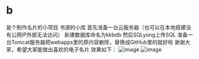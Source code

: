 # b
 是个制作名片的小项目
书源的小库
   首先准备一台云服务器（也可以在本地搭建没有公网IP外部无法访问）
   新建数据库命名为kkbdb 然后SQLyong上传SQL
   准备一台Tomcat服务器把webapps里的原内容删除，替换成GitHub里的就好啦
   谢谢大家，希望大家能做出喜欢的电子名片
效果如下：
![image](https://user-images.githubusercontent.com/108714638/230605182-de0ea051-3dfb-450a-ae90-1826f6b9bde7.png)
![image](https://user-images.githubusercontent.com/108714638/230605318-cbfe4346-3e0f-414a-9be4-37c86a4db878.png)

